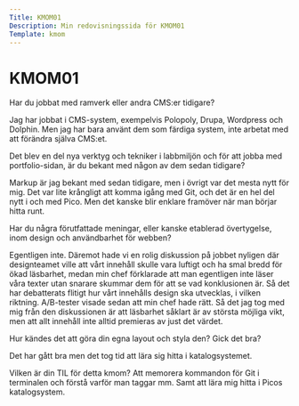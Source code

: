 ```yaml
---
Title: KMOM01
Description: Min redovisningssida för KMOM01
Template: kmom
---
```


KMOM01
==================

Har du jobbat med ramverk eller andra CMS:er tidigare?

Jag har jobbat i CMS-system, exempelvis Polopoly, Drupa, Wordpress och Dolphin. Men jag har bara använt dem som färdiga system, inte arbetat med att förändra själva CMS:et.

Det blev en del nya verktyg och tekniker i labbmiljön och för att jobba med portfolio-sidan, är du bekant med någon av dem sedan tidigare?

Markup är jag bekant med sedan tidigare, men i övrigt var det mesta nytt för mig. Det var lite krångligt att komma igång med Git, och det är en hel del nytt i och med Pico. Men det kanske blir enklare framöver när man börjar hitta runt.

Har du några förutfattade meningar, eller kanske etablerad övertygelse, inom design och användbarhet för webben?

Egentligen inte. Däremot hade vi en rolig diskussion på jobbet nyligen där designteamet ville att vårt innehåll skulle vara luftigt och ha smal bredd för ökad läsbarhet, medan min chef förklarade att man egentligen inte läser våra texter utan snarare skummar dem för att se vad konklusionen är. Så det har debatterats flitigt hur vårt innehålls design ska utvecklas, i vilken riktning. A/B-tester visade sedan att min chef hade rätt. Så det jag tog med mig från den diskussionen är att läsbarhet såklart är av största möjliga vikt, men att allt innehåll inte alltid premieras av just det värdet.

Hur kändes det att göra din egna layout och styla den? Gick det bra?

Det har gått bra men det tog tid att lära sig hitta i katalogsystemet.

Vilken är din TIL för detta kmom?
Att memorera kommandon för Git i terminalen och förstå varför man taggar mm. Samt att lära mig hitta i Picos katalogsystem.
